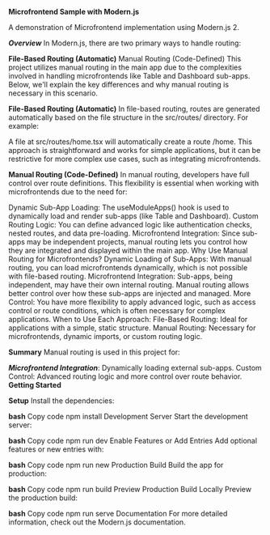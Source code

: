 **Microfrontend Sample with Modern.js**

A demonstration of Microfrontend implementation using Modern.js 2.

**_Overview_**
In Modern.js, there are two primary ways to handle routing:

**File-Based Routing (Automatic)**
Manual Routing (Code-Defined)
This project utilizes manual routing in the main app due to the complexities involved in handling microfrontends like Table and Dashboard sub-apps. Below, we'll explain the key differences and why manual routing is necessary in this scenario.

**File-Based Routing (Automatic)**
In file-based routing, routes are generated automatically based on the file structure in the src/routes/ directory. For example:

A file at src/routes/home.tsx will automatically create a route /home.
This approach is straightforward and works for simple applications, but it can be restrictive for more complex use cases, such as integrating microfrontends.

**Manual Routing (Code-Defined)**
In manual routing, developers have full control over route definitions. This flexibility is essential when working with microfrontends due to the need for:

Dynamic Sub-App Loading: The useModuleApps() hook is used to dynamically load and render sub-apps (like Table and Dashboard).
Custom Routing Logic: You can define advanced logic like authentication checks, nested routes, and data pre-loading.
Microfrontend Integration: Since sub-apps may be independent projects, manual routing lets you control how they are integrated and displayed within the main app.
Why Use Manual Routing for Microfrontends?
Dynamic Loading of Sub-Apps: With manual routing, you can load microfrontends dynamically, which is not possible with file-based routing.
Microfrontend Integration: Sub-apps, being independent, may have their own internal routing. Manual routing allows better control over how these sub-apps are injected and managed.
More Control: You have more flexibility to apply advanced logic, such as access control or route conditions, which is often necessary for complex applications.
When to Use Each Approach:
File-Based Routing: Ideal for applications with a simple, static structure.
Manual Routing: Necessary for microfrontends, dynamic imports, or custom routing logic.


**Summary**
Manual routing is used in this project for:

**_Microfrontend Integration_**: Dynamically loading external sub-apps.
Custom Control: Advanced routing logic and more control over route behavior.
**Getting Started**

**Setup**
Install the dependencies:

**bash**
Copy code
npm install
Development Server
Start the development server:

**bash**
Copy code
npm run dev
Enable Features or Add Entries
Add optional features or new entries with:

**bash**
Copy code
npm run new
Production Build
Build the app for production:

**bash**
Copy code
npm run build
Preview Production Build Locally
Preview the production build:

**bash**
Copy code
npm run serve
Documentation
For more detailed information, check out the Modern.js documentation.
